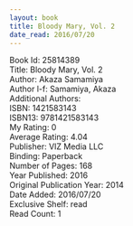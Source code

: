 ```yaml
---
layout: book
title: Bloody Mary, Vol. 2
date_read: 2016/07/20
---
```


Book Id: 25814389<br />
Title: Bloody Mary, Vol. 2<br />
Author: Akaza Samamiya<br />
Author l-f: Samamiya, Akaza<br />
Additional Authors: <br />
ISBN: 1421583143<br />
ISBN13: 9781421583143<br />
My Rating: 0<br />
Average Rating: 4.04<br />
Publisher: VIZ Media LLC<br />
Binding: Paperback<br />
Number of Pages: 168<br />
Year Published: 2016<br />
Original Publication Year: 2014<br />
Date Added: 2016/07/20<br />
Exclusive Shelf: read<br />
Read Count: 1<br />

